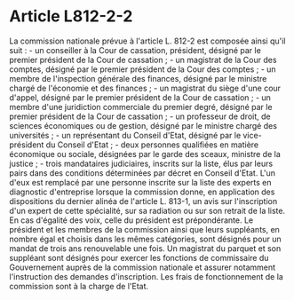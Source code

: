 # Article L812-2-2

La commission nationale prévue à l'article L. 812-2 est composée ainsi qu'il suit :   - un conseiller à la Cour de cassation, président, désigné par le premier président de la Cour de cassation ;   - un magistrat de la Cour des comptes, désigné par le premier président de la Cour des comptes ;   - un membre de l'inspection générale des finances, désigné par le ministre chargé de l'économie et des finances ;   - un magistrat du siège d'une cour d'appel, désigné par le premier président de la Cour de cassation ;   - un membre d'une juridiction commerciale du premier degré, désigné par le premier président de la Cour de cassation ;   - un professeur de droit, de sciences économiques ou de gestion, désigné par le ministre chargé des universités ;   - un représentant du Conseil d'Etat, désigné par le vice-président du Conseil d'Etat ;   - deux personnes qualifiées en matière économique ou sociale, désignées par le garde des sceaux, ministre de la justice ;   - trois mandataires judiciaires, inscrits sur la liste, élus par leurs pairs dans des conditions déterminées par décret en Conseil d'Etat. L'un d'eux est remplacé par une personne inscrite sur la liste des experts en diagnostic d'entreprise lorsque la commission donne, en application des dispositions du dernier alinéa de l'article L. 813-1, un avis sur l'inscription d'un expert de cette spécialité, sur sa radiation ou sur son retrait de la liste.   En cas d'égalité des voix, celle du président est prépondérante.   Le président et les membres de la commission ainsi que leurs suppléants, en nombre égal et choisis dans les mêmes catégories, sont désignés pour un mandat de trois ans renouvelable une fois.   Un magistrat du parquet et son suppléant sont désignés pour exercer les fonctions de commissaire du Gouvernement auprès de la commission nationale et assurer notamment l'instruction des demandes d'inscription.   Les frais de fonctionnement de la commission sont à la charge de l'Etat.